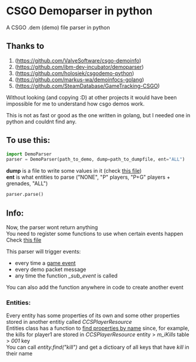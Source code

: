 # CSGO Demoparser in python

A CSGO .dem (demo) file parser in python

## Thanks to
1. (https://github.com/ValveSoftware/csgo-demoinfo)
2. (https://github.com/ibm-dev-incubator/demoparser)
3. (https://github.com/holosiek/csgodemo-python)
4. (https://github.com/markus-wa/demoinfocs-golang)
5. (https://github.com/SteamDatabase/GameTracking-CSGO)  
  
Without looking (and copying :D) at other projects it would have been impossible for me to understand how csgo demos work.  
  
This is not as fast or good as the one written in golang, but I needed one in python and couldnt find any.  

## To use this:
```python
import DemoParser
parser = DemoParser(path_to_demo, dump=path_to_dumpfile, ent="ALL")
```
**dump** is a file to write some values in it (check [this file](https://github.com/ZaharX97/CSGOdemoPythonParser/blob/master/example/dump_with_player_entities.txt))  
**ent** is what entities to parse ("NONE", "P" players, "P+G" players + grenades, "ALL")  
```python
parser.parse()
```
  
## Info:
  
Now, the parser wont return anything  
You need to register some functions to use when certain events happen  
Check [this file](https://github.com/ZaharX97/CSGOdemoPythonParser/blob/master/example/round_stats.py)  
  
This parser will trigger events:  
* every time a [game event](https://github.com/ZaharX97/CSGOdemoPythonParser/blob/master/example/dump_with_player_entities.txt#L1146)  
* every demo packet message  
* any time the function *_sub_event* is called  
  
You can also add the function anywhere in code to create another event

### Entities:  
  
Every entity has some properties of its own and some other properties stored in another entitiy called *CCSPlayerResource*  
Entities class has a function to [find properties by name](https://github.com/ZaharX97/CSGOdemoPythonParser/blob/master/structures.py#L202) since, for example, the kills for player1 are stored in *CCSPlayerResource* entity > *m_iKills* table > *001* key  
You can call *entity.find("kill")* and get a dictioary of all keys that have *kill* in their name  
